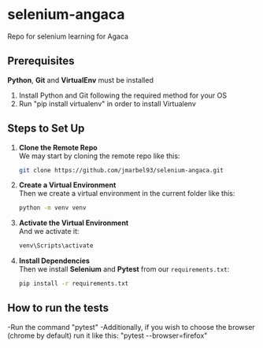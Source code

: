 # selenium-angaca

Repo for selenium learning for Agaca


## Prerequisites

**Python**, **Git** and **VirtualEnv** must be installed

1. Install Python and Git following the required method for your OS
2. Run "pip install virtualenv" in order to install Virtualenv


## Steps to Set Up

1. **Clone the Remote Repo**  
   We may start by cloning the remote repo like this:  
   ```bash  
   git clone https://github.com/jmarbel93/selenium-angaca.git  
   ```

2. **Create a Virtual Environment**  
   Then we create a virtual environment in the current folder like this:  
   ```bash  
   python -m venv venv  
   ```

3. **Activate the Virtual Environment**  
   And we activate it:  
   ```bash  
   venv\Scripts\activate  
   ```

4. **Install Dependencies**  
   Then we install **Selenium** and **Pytest** from our `requirements.txt`:  
   ```bash  
   pip install -r requirements.txt


## How to run the tests

-Run the command "pytest"
-Additionally, if you wish to choose the browser (chrome by default) run it like this: "pytest --browser=firefox"